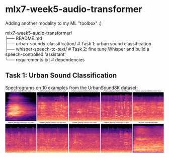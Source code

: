 # mlx7-week5-audio-transformer

Adding another modality to my ML "toolbox" :)

mlx7-week5-audio-transformer/<br>
├── README.md <br>
├── urban-sounds-classification/ # Task 1: urban sound classification<br>
├── whisper-speech-to-text/ # Task 2: fine tune Whisper and build a speech-controlled 'assistant'<br>
└── requirements.txt # dependencies<br>

## Task 1: Urban Sound Classification

Spectrograms on 10 examples from the UrbanSound8K dataset:
![Spectrograms of 10 audio files](./urban-sounds-classification/notebooks/spectrograms.png)
